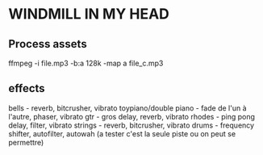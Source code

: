 # WINDMILL IN MY HEAD

## Process assets

ffmpeg -i file.mp3 -b:a 128k -map a file_c.mp3

## effects

bells - reverb, bitcrusher, vibrato
toypiano/double piano - fade de l'un à l'autre, phaser, vibrato
gtr - gros delay, reverb, vibrato
rhodes - ping pong delay,  filter, vibrato
strings - reverb, bitcrusher, vibrato
drums - frequency shifter, autofilter, autowah (a tester c'est la seule piste ou on peut se permettre)

